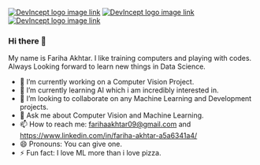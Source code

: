 [![DevIncept logo image link](http://i.imgur.com/P3YfQoD.png)](https://www.facebook.com/fariha.akhtar.3/)
[![DevIncept logo image link](http://i.imgur.com/tXSoThF.png)](https://twitter.com/farihaakhtar4?s=08)
[![DevIncept logo image link](http://i.imgur.com/yCsTjba.png)](mailto:farihaakhtar09@gmail.com)

### Hi there 👋

My name is Fariha Akhtar. I like training computers and playing with codes. Always Looking forward to learn new things in Data Science.

- 🔭 I’m currently working on a Computer Vision Project.
- 🌱 I’m currently learning AI which i am incredibly interested in.
- 👯 I’m looking to collaborate on any Machine Learning and Development projects.
- 💬 Ask me about Computer Vision and Machine Learning.
- 📫 How to reach me: farihaakhtar09@gmail.com and https://www.linkedin.com/in/fariha-akhtar-a5a6341a4/ 
- 😄 Pronouns: You can give one.
- ⚡ Fun fact: I love ML more than i love pizza.
